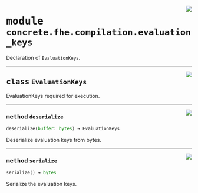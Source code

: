 <!-- markdownlint-disable -->

<a href="../../frontends/concrete-python/concrete/fhe/compilation/evaluation_keys.py#L0"><img align="right" style="float:right;" src="https://img.shields.io/badge/-source-cccccc?style=flat-square"></a>

# <kbd>module</kbd> `concrete.fhe.compilation.evaluation_keys`
Declaration of `EvaluationKeys`. 



---

<a href="../../frontends/concrete-python/concrete/fhe/compilation/evaluation_keys.py#L10"><img align="right" style="float:right;" src="https://img.shields.io/badge/-source-cccccc?style=flat-square"></a>

## <kbd>class</kbd> `EvaluationKeys`
EvaluationKeys required for execution. 




---

<a href="../../frontends/concrete-python/concrete/fhe/compilation/evaluation_keys.py#L23"><img align="right" style="float:right;" src="https://img.shields.io/badge/-source-cccccc?style=flat-square"></a>

### <kbd>method</kbd> `deserialize`

```python
deserialize(buffer: bytes) → EvaluationKeys
```

Deserialize evaluation keys from bytes. 

---

<a href="../../frontends/concrete-python/concrete/fhe/compilation/evaluation_keys.py#L17"><img align="right" style="float:right;" src="https://img.shields.io/badge/-source-cccccc?style=flat-square"></a>

### <kbd>method</kbd> `serialize`

```python
serialize() → bytes
```

Serialize the evaluation keys. 


